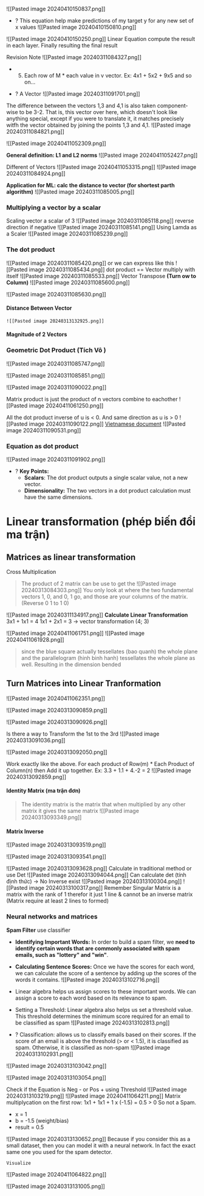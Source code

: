 ![[Pasted image 20240410150837.png]]
+ ? This equation help make predictions of my target y for any new set of x values
![[Pasted image 20240410150810.png]]

![[Pasted image 20240410150250.png]]
Linear Equation compute the result in each layer. Finally resulting the final result


Revision Note 
![[Pasted image 20240311084327.png]]
+ 5. Each row of M * each value in v vector.
	Ex: 4x1 + 5x2 + 9x5 and so on...
	


+ ? A Vector
![[Pasted image 20240311091701.png]]

The difference between the vectors 1,3 and 4,1 is also taken component-wise to be 3-2. That is, this vector over here, which doesn't look like anything special, except if you were to translate it, it matches precisely witfh the vector obtained by joining the points 1,3 and 4,1.
	![[Pasted image 20240311084821.png]]


![[Pasted image 20240411052309.png]]

**General definition: L1 and L2 norms**
![[Pasted image 20240411052427.png]]

Different of Vectors
![[Pasted image 20240411053315.png]]
![[Pasted image 20240311084924.png]]


**Application for ML: calc the distance to vector (for shortest parth algorithm)**
![[Pasted image 20240311085005.png]]
### Multiplying a vector by a scalar
Scaling vector a scalar of 3
![[Pasted image 20240311085118.png]]
reverse direction if negative
![[Pasted image 20240311085141.png]]
Using Lamda as a Scaler
![[Pasted image 20240311085239.png]]


### The dot product
![[Pasted image 20240311085420.png]]
or we can express like this
![[Pasted image 20240311085434.png]]
dot product == Vector multiply with itself
![[Pasted image 20240311085533.png]]
Vector Transpose **(Turn ow to Column)**
![[Pasted image 20240311085600.png]]

![[Pasted image 20240311085630.png]]


#### Distance Between Vector
	![[Pasted image 20240313132925.png]]
#### Magnitude of 2 Vectors


### Geometric Dot Product (Tích Vô )
![[Pasted image 20240311085747.png]]

![[Pasted image 20240311085851.png]]

![[Pasted image 20240311090022.png]]

Matrix product is just the product of n vectors combine to eachother
![[Pasted image 20240411061250.png]]

All the dot product inverse of u is < 0. And same direction as u is > 0
![[Pasted image 20240311090122.png]]
[Vietnamese document](https://minhhn.com/lap-trinh/dot-product-tich-vo-huong-tinh-goc-giua-hai-vector/)
![[Pasted image 20240311090531.png]]

### Equation as dot product
![[Pasted image 20240311091902.png]]

+ ? **Key Points:**
	- **Scalars**: The dot product outputs a single scalar value, not a new vector.
	- **Dimensionality:** The two vectors in a dot product calculation must have the same dimensions.

# Linear transformation (phép biến đổi ma trận)

## Matrices as linear transformation

Cross Multiplication
> The product of 2 matrix can be use to get the 
![[Pasted image 20240313084303.png]]
	You only look at where the two fundamental vectors 1, 0, and 0, 1 go, and those are your columns of the matrix.
	(Reverse 0 1 to 1 0)

![[Pasted image 20240311134917.png]]
**Calculate Linear Transformation**
3x1 + 1x1 = 4
1x1 + 2x1 = 3 
-> vector transformation (4; 3)

![[Pasted image 20240411061751.png]]
![[Pasted image 20240411061928.png]]
> since the blue square actually tessellates (bao quanh) the whole plane and the parallelogram (hinh binh hanh) tessellates the whole plane as well. Resulting in the dimension bended

## Turn Matrices into Linear Tranformation 
![[Pasted image 20240411062351.png]]

![[Pasted image 20240313090859.png]]

![[Pasted image 20240313090926.png]]


 Is there a way to Transform the 1st to the 3rd
	![[Pasted image 20240313091036.png]]


![[Pasted image 20240313092050.png]]

Work exactly like the above. 
For each product of Row(m) * Each Product of Column(n) then Add it up together.
Ex: 3.3 + 1.1 + 4.-2 = 2
![[Pasted image 20240313092859.png]]


#### Identity Matrix (ma trận đơn)
> The identity matrix is the matrix that when multiplied by any other matrix it gives the same matrix
	![[Pasted image 20240313093349.png]]

#### Matrix Inverse 
![[Pasted image 20240313093519.png]]
 
![[Pasted image 20240313093541.png]]


![[Pasted image 20240313093628.png]]
Calculate in traditional method or use Det
![[Pasted image 20240313094044.png]]
Can calculate det (tính định thức) -> No Inverse exist 
	![[Pasted image 20240313100304.png]]
	![[Pasted image 20240313100317.png]]
	Remember Singular Matrix is a matrix with the rank of 1 therefor it just 1 line & cannot be an inverse matrix (Matrix require at least 2 lines to formed)  

### Neural networks and matrices
**Spam Filter**
	use classifier
+ **Identifying Important Words:** In order to build a spam filter, we **need to identify certain words that are commonly associated with spam emails, such as "lottery" and "win"**. 
	
+ **Calculating Sentence Scores:** Once we have the scores for each word, we can calculate the score of a sentence by adding up the scores of the words it contains. 
![[Pasted image 20240313102716.png]]

+ Linear algebra helps us assign scores to these important words. We can assign a score to each word based on its relevance to spam. 
	
+ Setting a Threshold: Linear algebra also helps us set a threshold value. This threshold determines the minimum score required for an email to be classified as spam
![[Pasted image 20240313102813.png]]


+ ? Classification: allows us to classify emails based on their scores. If the score of an email is above the threshold (> or < 1.5), it is classified as spam. Otherwise, it is classified as non-spam
![[Pasted image 20240313102931.png]]

![[Pasted image 20240313103042.png]]

![[Pasted image 20240313103054.png]]

Check if the Equation is Neg - or Pos + using Threshold
![[Pasted image 20240313103219.png]]
![[Pasted image 20240411064211.png]]
Matrix multiplycation on the first row:
1x1 + 1x1 + 1 x (-1.5) = 0.5 > 0 So not a Spam. 
+ x = 1
+ b = -1.5 (weight/bias)
+ result = 0.5 

![[Pasted image 20240313130652.png]]
Because if you consider this as a small dataset, then you can model it with a neural network. In fact the exact same one you used for the spam detector. 

	Visualize
![[Pasted image 20240411064822.png]]

![[Pasted image 20240313131005.png]]


